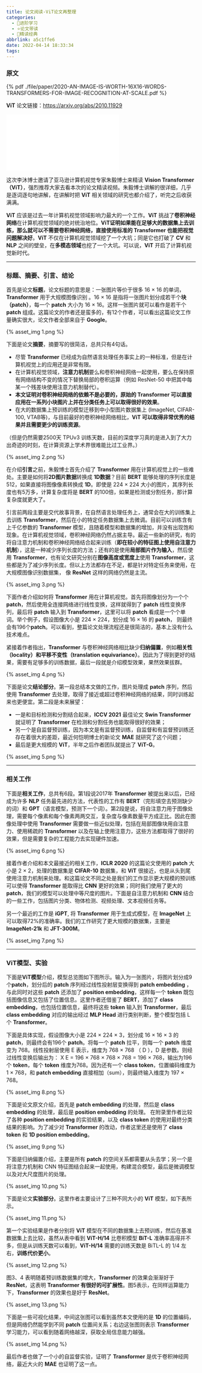 ```yaml
---
title: 论文阅读-ViT论文再整理
categories:
  - 🌙进阶学习
  - ⭐论文带读
  - 💫精读经典
abbrlink: a5c1ffe6
date: 2022-04-14 18:33:34
tags:
---
```


### 原文

{% pdf ./file/paper/2020-AN-IMAGE-IS-WORTH-16X16-WORDS-TRANSFORMERS-FOR-IMAGE-RECOGNITION-AT-SCALE.pdf %}

**ViT** 论文链接：<https://arxiv.org/abs/2010.11929>

<!--more-->

<iframe src="//player.bilibili.com/player.html?aid=892100567&bvid=BV15P4y137jb&cid=451711833&page=1" scrolling="no" border="0" frameborder="no" framespacing="0" allowfullscreen="true"> </iframe>

这次李沐博士邀请了亚马逊计算机视觉专家朱毅博士来精读 **Vision Transformer（ViT）**，强烈推荐大家去看本次的论文精读视频。朱毅博士讲解的很详细，几乎是逐词逐句地讲解，在讲解时把 **ViT** 相关领域的研究也都介绍了，听完之后收获满满。

**ViT** 应该是过去一年计算机视觉领域影响力最大的一个工作。**ViT** 挑战了**卷积神经网络**在计算机视觉领域的绝对统治地位。**ViT证明如果能在足够大的数据集上去训练，那么就可以不需要卷积神经网络，直接使用标准的 Transformer 也能把视觉问题解决好**。**ViT** 不仅在计算机视觉领域挖了一个大坑；同是它也打破了 **CV** 和 **NLP** 之间的壁垒，在**多模态领域**也挖了一个大坑。可以说，**ViT** 开启了计算机视觉新时代。

***

### 标题、摘要、引言、结论

首先是论文**标题**，论文标题的意思是：一张图片等价于很多 16 × 16 的单词，**Transformer** 用于大规模图像识别 。16 × 16 是指将一张图片划分成若干个**块（patch）**，每一个 **patch** 大小为 16 × 16。这样一张图片就可以看作是若干个 **patch** 组成。这篇论文的作者还是蛮多的，有12个作者，可以看出这篇论文工作量确实很大，论文作者全部来自于 **Google**。

{% asset_img 1.png %}

下面是论文**摘要**，摘要写的很简洁，总共只有4句话。
- 尽管 **Transformer** 已经成为自然语言处理任务事实上的一种标准，但是在计算机视觉上的应用还是非常有限。
- 在计算机视觉领域，**注意力机制**要么和卷积神经网络一起使用，要么在保持原有网络结构不变的情况下替换局部的卷积运算（例如 ResNet-50 中把其中每某一个残差块使用注意力机制替代）。
- **本文证明对卷积神经网络的依赖不是必要的，原始的 Transformer 可以直接应用在一系列小块图片上并在分类任务上可以取得很好的效果**。
- 在大的数据集上预训练的模型迁移到中小型图片数据集上 (ImageNet, CIFAR-100, VTAB等)，与目前最好的卷积神经网络相比，**ViT 可以取得非常优秀的结果并且需要更少的训练资源**。

（但是仍然需要2500天 TPUv3 训练天数，目前的深度学习真的是进入到了大力出奇迹的时刻，在计算资源上学术界很难能比过工业界。）

{% asset_img 2.png %}

在介绍**引言**之前，朱毅博士首先介绍了 **Transformer** 用在计算机视觉上的一些难处。主要是如何将**2D图片数据**转换成 **1D数据**？目前 **BERT** 能够处理的序列长度是512，如果直接将图像像素转换成 **1D**。即使是 224 × 224 大小的图片，其序列长度也有5万多，计算复杂度将是 **BERT** 的100倍，如果是检测或分割任务，那计算复杂度就更大了。

引言前两段主要是交代故事背景，在自然语言处理任务上，通常会在大的训练集上去训练 **Transformer**，然后在小的特定任务数据集上去微调。目前可以训练含有上千亿参数的 **Transformer** 模型，且随着模型和数据集的增加，并没有出现饱和现象。在计算机视觉领域，卷积神经网络仍然占据主导。最近一些新的研究，有的将自注意力机制和卷积神经网络结合起来训练（**即在较小的特征图上使用自注意力机制**），这是一种减少序列长度的方法；还有的是使用**局部图片作为输入**，然后使用 **Transformer**，也有论文研究分别在**图像高度或宽度上**使用 **Transformer**，这些都是为了减少序列长度。但以上方法都存在不足，都是针对特定任务来使用，在大规模图像识别数据集， 像 **ResNet** 这样的网络仍然是主流。

{% asset_img 3.png %}

下面作者介绍如何将 **Transformer** 用在计算机视觉。首先将图像划分为一个个 **patch**，然后使用全连接网络进行线性变换，这样就得到了 **patch** 线性变换序列，最后将 **patch** 输入到 **Transformer**，这里可以将 **patch** 看成是一个个单词。举个例子，假设图像大小是 224 × 224，划分成 16 × 16 的 **patch**， 则最终会有196个**patch**。可以看到，整篇论文处理流程还是很简洁的，基本上没有什么技术难点。

紧接着作者指出，**Transformer** 与卷积神经网络相比缺少**归纳偏置**，例如**相关性（locality）**和**平移不变性（translation equivariance）**。因此为了得到更好的结果，需要有足够多的训练数据，最后一段就是介绍模型效果，果然效果拔群。

{% asset_img 4.png %}

下面是论文**结论部分**。第一段总结本文做的工作，图片处理成 **patch** 序列，然后使用 **Transformer** 去处理，取得了接近或超过卷积神经网络的结果，同时训练起来也更便宜。第二段是未来展望：

- 一是和目标检测和分割结合起来，**ICCV 2021** 最佳论文 **Swin Transformer** 就证明了 **Transformer** 在检测和分割任务也能取得很好的效果；
- 另一个是自监督预训练，因为本文是有监督预训练，自监督和有监督预训练还存在着很大的差距，最近何恺明博士的新论文 **MAE** 就研究了这个问题；
- 最后是更大规模的 **ViT**，半年之后作者团队就提出了 **ViT-G**。

{% asset_img 5.png %}

***

### 相关工作

下面是**相关工作**，总共有6段。第1段说2017年 **Transformer** 被提出来以后，已经成为许多 **NLP** 任务最先进的方法，代表性的工作有 **BERT**（完形填空去预测缺少的词）和 **GPT**（语言模型，预测下一个词）。第2段是说，将自注意力用于图像处理，需要每个像素和每个像素两两交互，复杂度与像素数量平方成正比。因此在图像处理中使用 **Transformer** 需要做一些近似处理，包括在局部图像块用自注意力、使用稀疏的 **Transformer** 以及在轴上使用注意力，这些方法都取得了很好的效果，但是需要复杂的工程能力去实现硬件加速。

{% asset_img 6.png %}

接着作者介绍和本文最接近的相关工作，**ICLR 2020** 的这篇论文使用的 **patch** 大小是 2 × 2，处理的数据集是 **CIFAR-10** 数据集，和 **ViT** 很接近，也是从头到尾使用注意力机制来处理。和这篇论文不同之处是我们的工作显示更大规模的预训练可以使得 **Transformer** 能取得比 **CNN** 更好的效果；同时我们使用了更大的 **patch**，我们的模型可以处理中等尺度的图片。下面是自注意力机制和 **CNN** 结合的一些工作，包括图片分类、物体检测、视频处理、文本视频任务等。

另一个最近的工作是 **iGPT**, 将 **Transformer** 用于生成式模型，在 **ImageNet** 上可以取得72%的准确率。我们的工作研究了更大规模的数据集，主要是 **ImageNet-21k** 和 **JFT-300M**。

{% asset_img 7.png %}

***

### ViT模型、实验

下面是**ViT模型**介绍，模型总览图如下图所示。输入为一张图片，将图片划分成9个**patch**，划分后的 **patch** 序列经过线性投射层变换得到 **patch embedding** ，与此同时对这些 **patch** 还添加了 **position embedding**，这样每一个 **token** 既包括图像信息又包括了位置信息。这里作者还借鉴了 **BERT**，添加了 **class embedding**，也包括位置信息，最终将这些 **token** 输入到 **Transformer**，最后 **class embedding** 对应的输出经过 **MLP Head** 进行类别判断，整个模型包括 L 个 **Transformer**。

下面是具体实现，假设图像大小是 224 × 224 × 3，划分成 16 × 16 × 3 的 **patch**，则最终会有196个 **patch**。将每一个 **patch** 拉平，则每一个 **patch** 维度变为 768。线性投射层使用 E 表示，维度为 768 × 768 （ D ），D 是参数。则经过线性变换后输出为： X E = 196 × 768 × 768 × 768 = 196 × 768，输出为196个 **token**，每个 **token** 维度为768。因为还有一个 **class token**，位置编码维度为 1 × 768，和 **patch embedding** 直接相加（sum），则最终输入维度为 197 × 768。

{% asset_img 8.png %}

下面是论文原文介绍，首先是 **patch embedding** 的处理，然后是 **class embedding** 的处理，最后是 **position embedding** 的处理。 在附录里作者比较了各种 **position embedding** 的实验结果，以及 **class token** 的使用对最终分类结果的影响。为了减少对 **Transformer** 的改动，作者这里还是使用了 **class token** 和 **1D position embedding**。

{% asset_img 9.png %}

下面是归纳偏置介绍，主要是所有 **patch** 的空间关系都需要从头去学；另一个是将注意力机制和 CNN 特征图结合起来一起使用，构建混合模型，最后是微调模型以及对大尺度图片的处理。

{% asset_img 10.png %}

下面是论文**实验部分**。这里作者主要设计了三种不同大小的 **ViT** 模型，如下表所示。

{% asset_img 11.png %}

第一个实验结果是作者分别将 **ViT** 模型在不同的数据集上去预训练，然后在基准数据集上去比较，虽然从表中看到 **ViT-H/14** 比卷积模型 **BiT-L** 准确率高得并不多，但是从训练天数可以看到，**ViT-H/14** 需要的训练天数是 BiTL-L 的 1/4 左右，**训练代价更小**。

{% asset_img 12.png %}

图3、4 表明随着预训练数据集的增大，**Transformer** 的效果会渐渐好于 **ResNet**，这表明 **Transformer 有很好的可扩展性**。图5表示，在同样运算能力下，**Transformer** 的效果也是好于 **ResNet**。

{% asset_img 13.png %}

下面是一些可视化结果，中间这张图可以看到虽然本文使用的是 **1D** 的位置编码，但是网络仍然能学到不同 **patch** 位置间关系；右边这张图则表示 **Transformer** 学习能力，可以看到随着网络越深，获取全局信息能力越强。

{% asset_img 14.png %}

最后作者也做了一个小的自监督实验，证明了 **Transformer** 是优于卷积神经网络，最近大火的 **MAE** 也证明了这一点。
